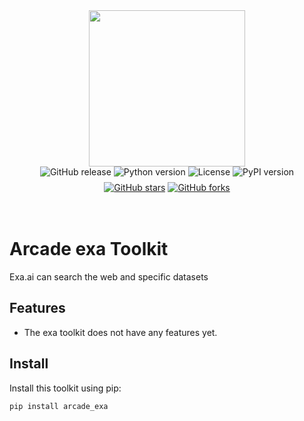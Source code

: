 <div style="display: flex; justify-content: center; align-items: center;">
  <img
    src="https://docs.arcade.dev/images/logo/arcade-logo.png"
    style="width: 250px;"
  >
</div>

<div style="display: flex; justify-content: center; align-items: center; margin-bottom: 8px;">
  <img src="https://img.shields.io/github/v/release/danmeier2/exa" alt="GitHub release" style="margin: 0 2px;">
  <img src="https://img.shields.io/badge/python-3.10+-blue.svg" alt="Python version" style="margin: 0 2px;">
  <img src="https://img.shields.io/badge/license-MIT-green.svg" alt="License" style="margin: 0 2px;">
  <img src="https://img.shields.io/pypi/v/arcade_exa" alt="PyPI version" style="margin: 0 2px;">
</div>
<div style="display: flex; justify-content: center; align-items: center;">
  <a href="https://github.com/danmeier2/exa" target="_blank">
    <img src="https://img.shields.io/github/stars/danmeier2/exa" alt="GitHub stars" style="margin: 0 2px;">
  </a>
  <a href="https://github.com/danmeier2/exa/fork" target="_blank">
    <img src="https://img.shields.io/github/forks/danmeier2/exa" alt="GitHub forks" style="margin: 0 2px;">
  </a>
</div>

<br>
<br>

# Arcade exa Toolkit

Exa.ai can search the web and specific datasets

## Features

- The exa toolkit does not have any features yet.

## Install

Install this toolkit using pip:

```bash
pip install arcade_exa
```